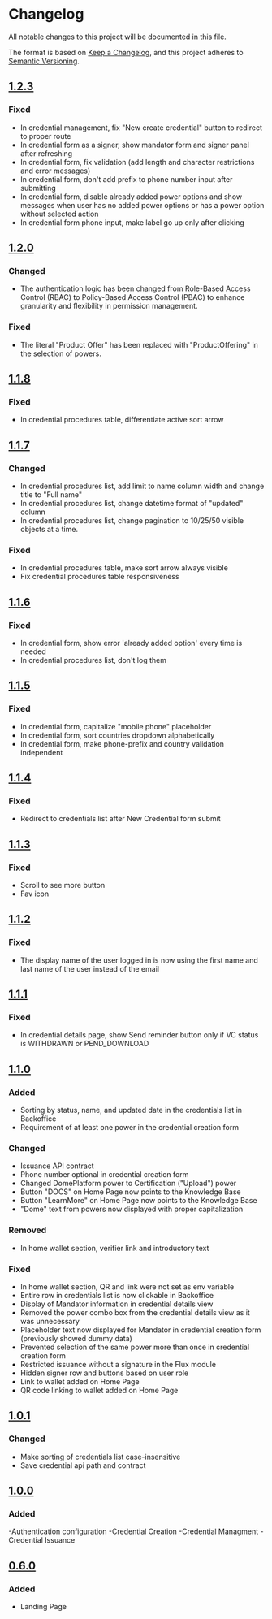 # Changelog
All notable changes to this project will be documented in this file.

The format is based on [Keep a Changelog](https://keepachangelog.com/en/1.0.0/),
and this project adheres to [Semantic Versioning](https://semver.org/spec/v2.0.0.html).

## [1.2.3](https://github.com/in2workspace/in2-issuer-ui/releases/tag/v1.2.3)
### Fixed
- In credential management, fix "New create credential" button to redirect to proper route
- In credential form as a signer, show mandator form and signer panel after refreshing
- In credential form, fix validation (add length and character restrictions and error messages)
- In credential form, don't add prefix to phone number input after submitting
- In credential form, disable already added power options and show messages when user has no added power options or has a power option without selected action
- In credential form phone input, make label go up only after clicking

## [1.2.0](https://github.com/in2workspace/in2-issuer-ui/releases/tag/v1.2.0)
### Changed
- The authentication logic has been changed from Role-Based Access Control (RBAC) to Policy-Based Access Control (PBAC) to enhance granularity and flexibility in permission management.
### Fixed
- The literal "Product Offer" has been replaced with "ProductOffering" in the selection of powers.

## [1.1.8](https://github.com/in2workspace/in2-issuer-ui/releases/tag/v1.1.8)
### Fixed
- In credential procedures table, differentiate active sort arrow

## [1.1.7](https://github.com/in2workspace/in2-issuer-ui/releases/tag/v1.1.7)
### Changed
- In credential procedures list, add limit to name column width and change title to "Full name"
- In credential procedures list, change datetime format of "updated" column
- In credential procedures list, change pagination to 10/25/50 visible objects at a time.
### Fixed
- In credential procedures table, make sort arrow always visible
- Fix credential procedures table responsiveness

## [1.1.6](https://github.com/in2workspace/in2-issuer-ui/releases/tag/v1.1.6)
### Fixed
- In credential form, show error 'already added option' every time is needed
- In credential procedures list, don't log them

## [1.1.5](https://github.com/in2workspace/in2-issuer-ui/releases/tag/v1.1.5)
### Fixed
- In credential form, capitalize "mobile phone" placeholder
- In credential form, sort countries dropdown alphabetically
- In credential form, make phone-prefix and country validation independent

## [1.1.4](https://github.com/in2workspace/in2-issuer-ui/releases/tag/v1.1.3)
### Fixed
- Redirect to credentials list after New Credential form submit

## [1.1.3](https://github.com/in2workspace/in2-issuer-ui/releases/tag/v1.1.3)
### Fixed
- Scroll to see more button
- Fav icon

## [1.1.2](https://github.com/in2workspace/in2-issuer-ui/releases/tag/v1.1.2)
### Fixed
- The display name of the user logged in is now using the first name and last name of the user instead of the email

## [1.1.1](https://github.com/in2workspace/in2-issuer-ui/releases/tag/v1.1.1)
### Fixed
- In credential details page, show Send reminder button only if VC status is WITHDRAWN or PEND_DOWNLOAD

## [1.1.0](https://github.com/in2workspace/in2-issuer-ui/releases/tag/v1.1.0)
### Added 
- Sorting by status, name, and updated date in the credentials list in Backoffice 
- Requirement of at least one power in the credential creation form 
### Changed
- Issuance API contract 
- Phone number optional in credential creation form
- Changed DomePlatform power to Certification ("Upload") power 
- Button "DOCS" on Home Page now points to the Knowledge Base
- Button "LearnMore" on Home Page now points to the Knowledge Base
- "Dome" text from powers now displayed with proper capitalization
### Removed
- In home wallet section, verifier link and introductory text
### Fixed 
- In home wallet section, QR and link were not set as env variable
- Entire row in credentials list is now clickable in Backoffice 
- Display of Mandator information in credential details view 
- Removed the power combo box from the credential details view as it was unnecessary 
- Placeholder text now displayed for Mandator in credential creation form (previously showed dummy data) 
- Prevented selection of the same power more than once in credential creation form 
- Restricted issuance without a signature in the Flux module 
- Hidden signer row and buttons based on user role
- Link to wallet added on Home Page 
- QR code linking to wallet added on Home Page 

## [1.0.1](https://github.com/in2workspace/in2-issuer-ui/releases/tag/v1.0.1)
### Changed
- Make sorting of credentials list case-insensitive
- Save credential api path and contract

## [1.0.0](https://github.com/in2workspace/in2-issuer-ui/releases/tag/v1.0.0)
### Added
-Authentication configuration
-Credential Creation
-Credential Managment
-Credential Issuance

## [0.6.0](https://github.com/in2workspace/in2-issuer-ui/releases/tag/v0.6.0)
### Added
- Landing Page

